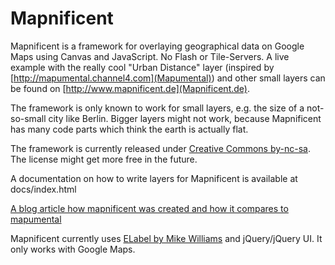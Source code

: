 Mapnificent
========

Mapnificent is a framework for overlaying geographical data on Google Maps using Canvas and JavaScript. No Flash or Tile-Servers. A live example with the really cool "Urban Distance" layer (inspired by [http://mapumental.channel4.com](Mapumental)) and other small layers can be found on [http://www.mapnificent.de](Mapnificent.de).

The framework is only known to work for small layers, e.g. the size of a not-so-small city like Berlin. Bigger layers might not work, because Mapnificent has many code parts which think the earth is actually flat.

The framework is currently released under [Creative Commons by-nc-sa](http://creativecommons.org/licenses/by-nc-sa/3.0). The license might get more free in the future.

A documentation on how to write layers for Mapnificent is available at docs/index.html

[A blog article how mapnificent was created and how it compares to mapumental](http://blog.stefanwehrmeyer.com/post/449810520/mapnificent)

Mapnificent currently uses [ELabel by Mike Williams](http://econym.org.uk/gmap/elabel.htm) and jQuery/jQuery UI. It only works with Google Maps.